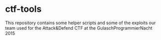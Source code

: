 # ctf-tools

This repository contains some helper scripts and some of the exploits our team used for the Attack&Defend CTF at the GulaschProgrammierNacht 2015
